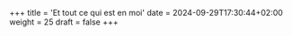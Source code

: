 +++
title = 'Et tout ce qui est en moi'
date = 2024-09-29T17:30:44+02:00
weight = 25
draft = false
+++
